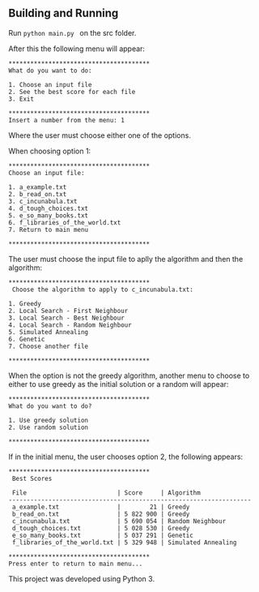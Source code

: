  ## Building and Running 

Run ```python main.py ``` on the src folder.

After this the following menu will appear:

```
***************************************
What do you want to do: 

1. Choose an input file
2. See the best score for each file
3. Exit

***************************************
Insert a number from the menu: 1

```
Where the user must choose either one of the options.

When choosing option 1:

 ```
 ***************************************
Choose an input file:

1. a_example.txt
2. b_read_on.txt
3. c_incunabula.txt
4. d_tough_choices.txt
5. e_so_many_books.txt
6. f_libraries_of_the_world.txt
7. Return to main menu

***************************************
```
The user must choose the input file to aplly the algorithm and then the algorithm:
```
***************************************
 Choose the algorithm to apply to c_incunabula.txt:

1. Greedy
2. Local Search - First Neighbour
3. Local Search - Best Neighbour
4. Local Search - Random Neighbour
5. Simulated Annealing
6. Genetic
7. Choose another file

***************************************
 ```
When the option is not the greedy algorithm, another menu to choose to either to use greedy as the initial solution or a random will appear:
```
***************************************
What do you want to do?

1. Use greedy solution
2. Use random solution

***************************************
```

If in the initial menu, the user chooses option 2, the following appears:

```
***************************************
 Best Scores

 File                         | Score     | Algorithm
-------------------------------------------------------------------
 a_example.txt                |        21 | Greedy
 b_read_on.txt                | 5 822 900 | Greedy
 c_incunabula.txt             | 5 690 054 | Random Neighbour
 d_tough_choices.txt          | 5 028 530 | Greedy
 e_so_many_books.txt          | 5 037 291 | Genetic
 f_libraries_of_the_world.txt | 5 329 948 | Simulated Annealing

***************************************
Press enter to return to main menu...
```

 This project was developed using Python 3.